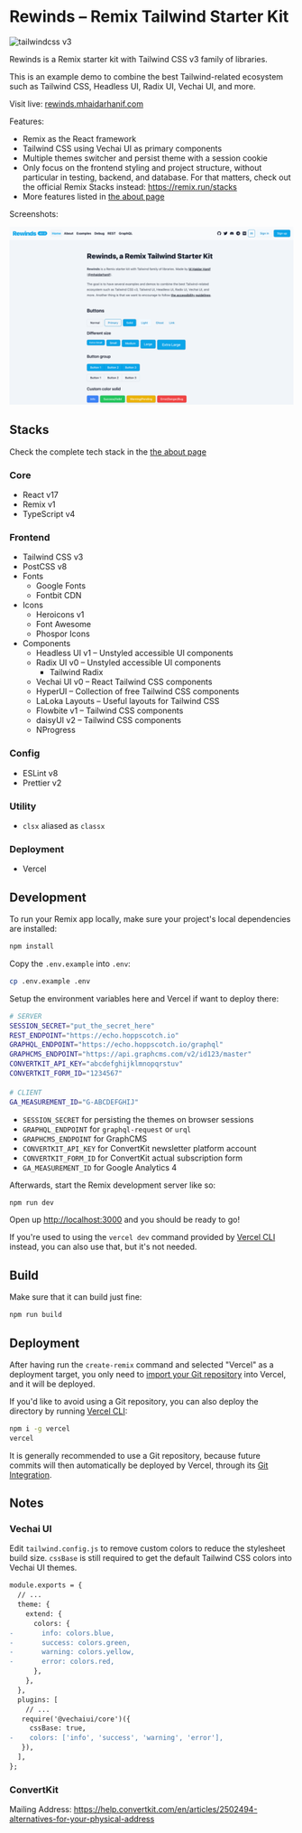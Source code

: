 # Rewinds – Remix Tailwind Starter Kit

![tailwindcss v3](https://img.shields.io/badge/tailwindcss-v3-0F172A?logo=tailwindcss&style=flat&labelColor=38bdf8&logoColor=ffffff)

Rewinds is a Remix starter kit with Tailwind CSS v3 family of libraries.

This is an example demo to combine the best Tailwind-related ecosystem such as Tailwind CSS, Headless UI, Radix UI, Vechai UI, and more.

Visit live: [rewinds.mhaidarhanif.com](https://rewinds.mhaidarhanif.com)

Features:

- Remix as the React framework
- Tailwind CSS using Vechai UI as primary components
- Multiple themes switcher and persist theme with a session cookie
- Only focus on the frontend styling and project structure, without particular in testing, backend, and database. For that matters, check out the official Remix Stacks instead: https://remix.run/stacks
- More features listed in [the about page](https://rewinds.mhaidarhanif.com/about)

Screenshots:

[![Screenshot](public/assets/screenshots/home.png)](https://rewinds.mhaidarhanif.com)

## Stacks

Check the complete tech stack in the [the about page](https://rewinds.mhaidarhanif.com/about)

### Core

- React v17
- Remix v1
- TypeScript v4

### Frontend

- Tailwind CSS v3
- PostCSS v8
- Fonts
  - Google Fonts
  - Fontbit CDN
- Icons
  - Heroicons v1
  - Font Awesome
  - Phospor Icons
- Components
  - Headless UI v1 – Unstyled accessible UI components
  - Radix UI v0 – Unstyled accessible UI components
    - Tailwind Radix
  - Vechai UI v0 – React Tailwind CSS components
  - HyperUI – Collection of free Tailwind CSS components
  - LaLoka Layouts – Useful layouts for Tailwind CSS
  - Flowbite v1 – Tailwind CSS components
  - daisyUI v2 – Tailwind CSS components
  - NProgress

### Config

- ESLint v8
- Prettier v2

### Utility

- `clsx` aliased as `classx`

### Deployment

- Vercel

## Development

To run your Remix app locally, make sure your project's local dependencies are installed:

```sh
npm install
```

Copy the `.env.example` into `.env`:

```sh
cp .env.example .env
```

Setup the environment variables here and Vercel if want to deploy there:

```sh
# SERVER
SESSION_SECRET="put_the_secret_here"
REST_ENDPOINT="https://echo.hoppscotch.io"
GRAPHQL_ENDPOINT="https://echo.hoppscotch.io/graphql"
GRAPHCMS_ENDPOINT="https://api.graphcms.com/v2/id123/master"
CONVERTKIT_API_KEY="abcdefghijklmnopqrstuv"
CONVERTKIT_FORM_ID="1234567"

# CLIENT
GA_MEASUREMENT_ID="G-ABCDEFGHIJ"
```

- `SESSION_SECRET` for persisting the themes on browser sessions
- `GRAPHQL_ENDPOINT` for `graphql-request` or `urql`
- `GRAPHCMS_ENDPOINT` for GraphCMS
- `CONVERTKIT_API_KEY` for ConvertKit newsletter platform account
- `CONVERTKIT_FORM_ID` for ConvertKit actual subscription form
- `GA_MEASUREMENT_ID` for Google Analytics 4

Afterwards, start the Remix development server like so:

```sh
npm run dev
```

Open up [http://localhost:3000](http://localhost:3000) and you should be ready to go!

If you're used to using the `vercel dev` command provided by [Vercel CLI](https://vercel.com/cli) instead, you can also use that, but it's not needed.

## Build

Make sure that it can build just fine:

```sh
npm run build
```

## Deployment

After having run the `create-remix` command and selected "Vercel" as a deployment target, you only need to [import your Git repository](https://vercel.com/new) into Vercel, and it will be deployed.

If you'd like to avoid using a Git repository, you can also deploy the directory by running [Vercel CLI](https://vercel.com/cli):

```sh
npm i -g vercel
vercel
```

It is generally recommended to use a Git repository, because future commits will then automatically be deployed by Vercel, through its [Git Integration](https://vercel.com/docs/concepts/git).

## Notes

### Vechai UI

Edit `tailwind.config.js` to remove custom colors to reduce the stylesheet build size.
`cssBase` is still required to get the default Tailwind CSS colors into Vechai UI themes.

```diff
module.exports = {
  // ...
  theme: {
    extend: {
      colors: {
-       info: colors.blue,
-       success: colors.green,
-       warning: colors.yellow,
-       error: colors.red,
      },
    },
  },
  plugins: [
    // ...
   require('@vechaiui/core')({
     cssBase: true,
-    colors: ['info', 'success', 'warning', 'error'],
   }),
  ],
};
```

### ConvertKit

Mailing Address: https://help.convertkit.com/en/articles/2502494-alternatives-for-your-physical-address

